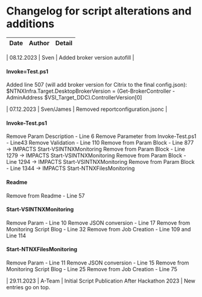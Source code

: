 # Changelog for script alterations and additions

| Date | Author | Detail | 
| --- | --- | --- |

| 08.12.2023 | Sven | Added broker version autofill |
#### Invoke=Test.ps1
Added line 507 (will add broker version for Citrix to the final config.json): 
$NTNXInfra.Target.DesktopBrokerVersion = (Get-BrokerController -AdminAddress $VSI_Target_DDC).ControllerVersion[0]

| 07.12.2023 | Sven/James | Removed reportconfiguration.jsonc |
#### Invoke-Test.ps1
Remove Param Description - Line 6
Remove Parameter from Invoke-Test.ps1 - Line43
Remove Validation - Line 110
Remove from Param Block - Line 877 -> IMPACTS Start-VSINTNXMonitoring
Remove from Param Block - Line 1279 -> IMPACTS Start-VSINTNXMonitoring
Remove from Param Block - Line 1294 -> IMPACTS Start-VSINTNXMonitoring
Remove from Param Block - Line 1344 -> IMPACTS Start-NTNXFilesMonitoring

#### Readme
Remove from Readme - Line 57

#### Start-VSINTNXMonitoring
Remove Param - Line 10
Remove JSON conversion - Line 17
Remove from Monitoring Script Blog - Line 32
Remove from Job Creation - Line 109 and Line 114

#### Start-NTNXFilesMonitoring
Remove Param - Line 11
Remove JSON conversion - Line 15
Remove from Monitoring Script Blog - Line 25
Remove from Job Creation - Line 75

| 29.11.2023 | A-Team | Initial Script Publication After Hackathon 2023 |
New entries go on top.
